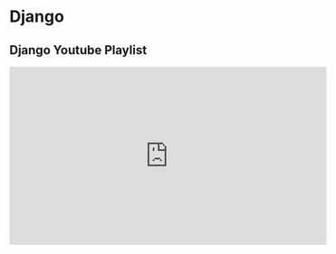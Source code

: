 # Django

## Django Youtube Playlist

<iframe width="560" height="315" src="https://www.youtube.com/embed/UmljXZIypDc" frameborder="0" allow="accelerometer; autoplay; encrypted-media; gyroscope; picture-in-picture" allowfullscreen></iframe>
